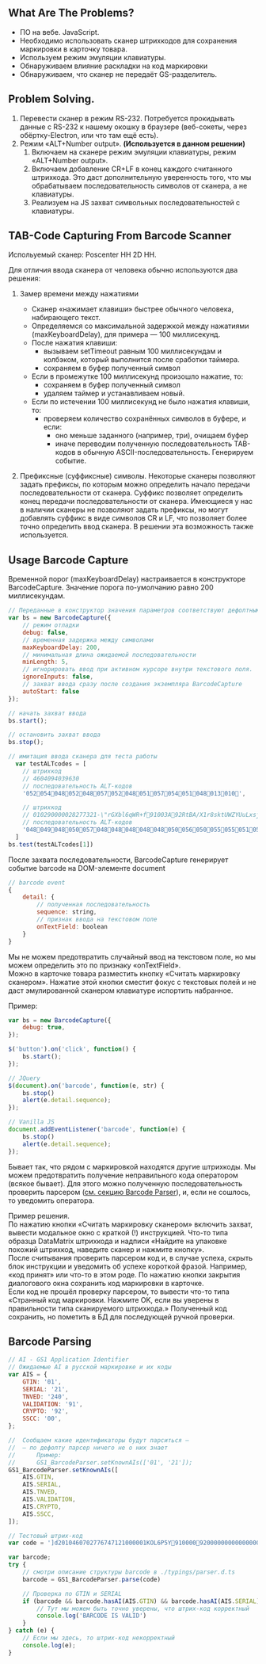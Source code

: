 ## What Are The Problems?

- ПО на вебе. JavaScript. 
- Необходимо использовать сканер штрихкодов для сохранения маркировки в карточку товара.
- Используем режим эмуляции клавиатуры.
- Обнаруживаем влияние раскладки на код маркировки
- Обнаруживаем, что сканер не передаёт GS-разделитель.
  
## Problem Solving.

1. Перевести сканер в режим RS-232. Потребуется прокидывать данные с RS-232 к нашему окошку в браузере (веб-сокеты, через обёртку-Electron, или что там ещё есть).
2. Режим «ALT+Number output». **(Используется в данном решении)**
   1. Включаем на сканере режим эмуляции клавиатуры, режим «ALT+Number output». 
   2. Включаем добавление CR+LF в конец каждого считанного штрихкода. Это даст дополнительную уверенность того, что мы обрабатываем последовательность символов от сканера, а не клавиатуры.
   3. Реализуем на JS захват символьных последовательностей с клавиатуры.


##  TAB-Code Capturing From Barcode Scanner

Испольуемый сканер: Poscenter HH 2D HH.

Для отличия ввода сканера от человека обычно используются два решения:

1. Замер времени между нажатиями
    - Сканер «нажимает клавиши» быстрее обычного человека, набирающего текст. 
    - Определяемся со максимальной задержкой между нажатиями (maxKeyboardDelay), для примера — 100 миллисекунд.
    - После нажатия клавиши:
      -  вызываем setTimeout равным 100 миллисекундам и колбэком, который выполнится после сработки таймера.
      -  сохраняем в буфер полученный символ
    - Если в промежутке 100 миллисекунд произошло нажатие, то:
      - сохраняем в буфер полученный символ
      - удаляем таймер и устанавливаем новый.
    - Если по истечении 100 миллисекунд не было нажатия клавиши, то: 
      - проверяем количество сохранённых символов в буфере, и если: 
        - оно меньше заданного (например, три), очищаем буфер
        - иначе переводим полученную последовательность TAB-кодов в обычную ASCII-последовательность. Генерируем событие.

2. Префиксные (суффиксные) символы. Некоторые сканеры позволяют задать префиксы, по которым можно определить начало передачи последовательности от сканера. Суффикс позволяет определить конец передачи последовательности от сканера. Имеющиеся у нас в наличии сканеры не позволяют задать префиксы, но могут добавлять суффикс в виде символов CR и LF, что позволяет более точно определить ввод сканера. В решении эта возможность также используется.


## Usage Barcode Capture

Временной порог (maxKeyboardDelay) настраивается в конструкторе BarcodeCapture. Значение порога по-умолчанию равно 200 миллисекундам.

``` js
// Переданные в конструктор значения параметров соответствуют дефолтным значениям
var bs = new BarcodeCapture({
    // режим отладки
    debug: false,
    // временная задержка между символами
    maxKeyboardDelay: 200,
    // минимальная длина ожидаемой последовательности
    minLength: 5,
    // игнорировать ввод при активном курсоре внутри текстового поля. 
    ignoreInputs: false,
    // захват ввода сразу после создания экземпляра BarcodeCapture
    autoStart: false
});

// начать захват ввода
bs.start();

// остановить захват ввода
bs.stop();

// имитация ввода сканера для теста работы
  var testALTcodes = [
    // штрихкод
    // 4604094039630
    // последовательность ALT-кодов 
    '052054048052048057052048051057054051048013010',

    // штрихкод 
    // 010290000028277321-\"rGXbl6qWR+f91003A92RtBA/X1r8sktUWZYUuLxsjypacUEGr9U3D0MitoczBkXQofXaKFq8Zy9BQ+Y5uW03+2dwmzf4NBW7ZTb7AGXEg==
    // последовательность ALT-кодов 
    '04804904805005704804804804804805005605005505505105004904503401140710880980108054011308708204301020290570490480480510650290570500820116066065047088049011405601150107011608508709008908501170760120011501060121011209709908506907101140570850510680480770105011601110990122066010708808101110102088097075070011305609001210570660810430890530117087048051043050010001190109012201020520780660870550900840980550650710880690103061061013010'
  ]
bs.test(testALTcodes[1])
```

После захвата последовательности, BarcodeCapture генерирует событие barcode на DOM-элементе document

```js
// barcode event
{
    detail: {
        // полученная последовательность 
        sequence: string,
        // признак ввода на текстовом поле
        onTextField: boolean
    }
}
```


Мы не можем предотвратить случайный ввод на текстовом поле, но мы можем определить это по признаку «onTextField».  
Можно в карточке товара разместить кнопку «Считать маркировку сканером». Нажатие этой кнопки сместит фокус с текстовых полей и не даст эмулированной сканером клавиатуре испортить набранное.

Пример:

```js
var bs = new BarcodeCapture({
    debug: true,
});

$('button').on('click', function() {
    bs.start();
});

// JQuery
$(document).on('barcode', function(e, str) {
    bs.stop()
    alert(e.detail.sequence);
});

// Vanilla JS
document.addEventListener('barcode', function(e) {
    bs.stop()
    alert(e.detail.sequence);
});
```

Бывает так, что рядом с маркировкой находятся другие штрихкоды. Мы можем предотвратить получение неправильного кода оператором (всякое бывает). Для этого можно полученную последовательность проверить парсером ([см. секцию Barcode Parser](https://github.com/asakasinsky/Barcode#barcode-parsing)), и, если не сошлось, то уведомить оператора.

Пример решения.  
По нажатию кнопки «Считать маркировку сканером» включить захват, вывести модальное окно с краткой (!) инструкцией. Что-то типа образца DataMatrix штрихкода и надписи «Найдите на упаковке похожий штрихкод, наведите сканер и нажмите кнопку».  
После считывания проверить парсером код и, в случае успеха, скрыть блок инструкции и уведомить об успехе короткой фразой. Например, «код принят» или что-то в этом роде. По нажатию кнопки закрытия диалогового окна сохранить код маркировки в карточке.  
Если код не прошёл проверку парсером, то вывести что-то типа «Странный код маркировки. Нажмите OK, если вы уверены в правильности типа сканируемого штрихкода.»
Полученный код сохранить, но пометить в БД для последующей ручной проверки.  



## Barcode Parsing

``` js
// AI - GS1 Application Identifier 
// Ожидаемые AI в русской маркировке и их коды
var AIS = {
    GTIN: '01',
    SERIAL: '21',
    TNVED: '240',
    VALIDATION: '91',
    CRYPTO: '92',
    SSCC: '00',
};

//  Сообщаем какие идентификаторы будут парситься —
//  — по дефолту парсер ничего не о них знает
//      Пример:
//      GS1_BarcodeParser.setKnownAIs(['01', '21']);
GS1_BarcodeParser.setKnownAIs([
    AIS.GTIN,
    AIS.SERIAL,
    AIS.TNVED,
    AIS.VALIDATION,
    AIS.CRYPTO,
    AIS.SSCC,
]);

// Тестовый штрих-код
var code = ']d2010460702776747121000001KOL6P5Y910000920000000000000000000000000000000000000000000';

var barcode;
try {
    // смотри описание структуры barcode в ./typings/parser.d.ts
    barcode = GS1_BarcodeParser.parse(code)

    // Проверка по GTIN и SERIAL
    if (barcode && barcode.hasAI(AIS.GTIN) && barcode.hasAI(AIS.SERIAL)) {
        // Тут мы можем быть точно уверены, что штрих-код корректный 
        console.log('BARCODE IS VALID')
    }
} catch (e) {
    // Если мы здесь, то штрих-код некорректный
    console.log(e);
}
```
